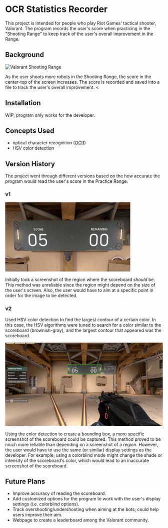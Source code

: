 
# OCR Statistics Recorder
This project is intended for people who play Riot Games' tactical shooter, Valorant. The program records the user's score when practicing in the "Shooting Range" to keep track of the user's overall improvement in the Range.
## Background
![Valorant Shooting Range](https://i.ytimg.com/vi/Wee8N6sOlWQ/maxresdefault.jpg)

As the user shoots more robots in the Shooting Range, the score in the center-top of the screen increases. The score is recorded and saved into a file to track the user's overall improvement. <
## Installation
WIP; program only works for the developer.
## Concepts Used
* optical character recognition ([OCR](https://en.wikipedia.org/wiki/Optical_character_recognition))
* HSV color detection
## Version History
The project went through different versions based on the how accurate the program would read the user's score in the Practice Range.
### v1

![Screenshot of Scoreboard](images/scoreboard.png)

Initially took a screenshot of the region where the scoreboard _should_ be. This method was unreliable since the region might depend on the size of the user's screen. Also, the user would have to aim at a specific point in order for the image to be detected.
### v2

Used HSV color detection to find the largest contour of a certain color. In this case, the HSV algorithms were tuned to search for a color similar to the scoreboard (brownish-gray), and the largest contour that appeared was the scoreboard. 

![Scoreboard with HSV](images/hsv_color_detection_example.PNG)

Using the color detection to create a bounding box, a more specific screenshot of the scoreboard could be captured. This method proved to be much more reliable than depending on a screenshot of a region. However, the user would have to use the same (or similar) display settings as the developer. For example, using a colorblind mode might change the shade or intensity of the scoreboard's color, which would lead to an inaccurate screenshot of the scoreboard.
## Future Plans
* Improve accuracy of reading the scoreboard. 
* Add customized options for the program to work with the user's display settings (i.e. colorblind options).
* Track overshooting/undershooting when aiming at the bots; could help users improve their aim.
* Webpage to create a leaderboard among the Valorant community.




